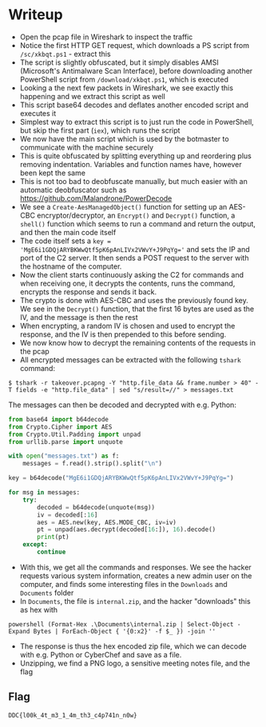 # Writeup

* Open the pcap file in Wireshark to inspect the traffic
* Notice the first HTTP GET request, which downloads a PS script from `/sc/xkbqt.ps1` - extract this
* The script is slightly obfuscated, but it simply disables AMSI (Microsoft's Antimalware Scan Interface), before downloading another PowerShell script from `/download/xkbqt.ps1`, which is executed
* Looking a the next few packets in Wireshark, we see exactly this happening and we extract this script as well
* This script base64 decodes and deflates another encoded script and executes it
* Simplest way to extract this script is to just run the code in PowerShell, but skip the first part (`iex`), which runs the script
* We now have the main script which is used by the botmaster to communicate with the machine securely
* This is quite obfuscated by splitting everything up and reordering plus removing indentation. Variables and function names have, however been kept the same
* This is not too bad to deobfuscate manually, but much easier with an automatic deobfuscator such as https://github.com/Malandrone/PowerDecode
* We see a `Create-AesManagedObject()` function for setting up an AES-CBC encryptor/decryptor, an `Encrypt()` and `Decrypt()` function, a `shell()` function which seems to run a command and return the output, and then the main code itself
* The code itself sets a `key = 'MgE6i1GDQjARYBKWwQtf5pK6pAnLIVx2VWvY+J9PqYg='` and sets the IP and port of the C2 server. It then sends a POST request to the server with the hostname of the computer.
* Now the client starts continuously asking the C2 for commands and when receiving one, it decrypts the contents, runs the command, encrypts the response and sends it back.
* The crypto is done with AES-CBC and uses the previously found key. We see in the `Decrypt()` function, that the first 16 bytes are used as the IV, and the message is then the rest
* When encrypting, a random IV is chosen and used to encrypt the response, and the IV is then prepended to this before sending.
* We now know how to decrypt the remaining contents of the requests in the pcap
* All encrypted messages can be extracted with the following `tshark` command:
```
$ tshark -r takeover.pcapng -Y "http.file_data && frame.number > 40" -T fields -e "http.file_data" | sed "s/result=//" > messages.txt
```
The messages can then be decoded and decrypted with e.g. Python:
```py
from base64 import b64decode
from Crypto.Cipher import AES
from Crypto.Util.Padding import unpad
from urllib.parse import unquote

with open("messages.txt") as f:
    messages = f.read().strip().split("\n")

key = b64decode("MgE6i1GDQjARYBKWwQtf5pK6pAnLIVx2VWvY+J9PqYg=")

for msg in messages:
    try:
        decoded = b64decode(unquote(msg))
        iv = decoded[:16]
        aes = AES.new(key, AES.MODE_CBC, iv=iv)
        pt = unpad(aes.decrypt(decoded[16:]), 16).decode()
        print(pt)
    except:
        continue
```
* With this, we get all the commands and responses. We see the hacker requests various system information, creates a new admin user on the computer, and finds some interesting files in the `Downloads` and `Documents` folder
* In `Documents`, the file is `internal.zip`, and the hacker "downloads" this as hex with
```
powershell (Format-Hex .\Documents\internal.zip | Select-Object -Expand Bytes | ForEach-Object { '{0:x2}' -f $_ }) -join ''
```
* The response is thus the hex encoded zip file, which we can decode with e.g. Python or CyberChef and save as a file.
* Unzipping, we find a PNG logo, a sensitive meeting notes file, and the flag

## Flag

`DDC{l00k_4t_m3_1_4m_th3_c4p741n_n0w}`
